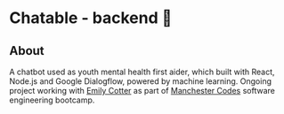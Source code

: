 # Chatable - backend 💬
## About

A chatbot used as youth mental health first aider, which built with React, Node.js and Google Dialogflow, powered by machine learning. Ongoing project working with [Emily Cotter](https://github.com/EmilyRoseCotter) as part of [Manchester Codes](https://www.manchestercodes.com) software engineering bootcamp.

